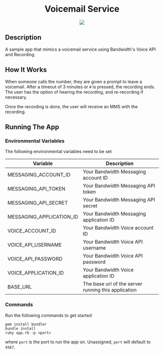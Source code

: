 <div align="center">

# Voicemail Service

<a href="http://dev.bandwidth.com"><img src="https://s3.amazonaws.com/bwdemos/BW_Voice.png"/></a>
</div>

## Description
A sample app that mimics a voicemail service using Bandwidth's Voice API and Recording

## How It Works
When someone calls the number, they are given a prompt to leave a voicemail. After a timeout of 3 minutes or `#` is pressed, the recording ends. The user has the option of hearing the recording, and re-recording if necessary.

Once the recording is done, the user will receive an MMS with the recording.

## Running The App

### Environmental Variables
The following environmental variables need to be set

| Variable | Description |
|--|--|
| MESSAGING_ACCOUNT_ID | Your Bandwidth Messaging account ID |
| MESSAGING_API_TOKEN | Your Bandwidth Messaging API token |
| MESSAGING_API_SECRET | Your Bandwidth Messaging API secret |
| MESSAGING_APPLICATION_ID | Your Bandwidth Messaging application ID |
| VOICE_ACCOUNT_ID | Your Bandwidth Voice account ID |
| VOICE_API_USERNAME | Your Bandwidth Voice API username |
| VOICE_API_PASSWORD | Your Bandwidth Voice API password |
| VOICE_APPLICATION_ID | Your Bandwidth Voice application ID |
| BASE_URL | The base url of the server running this application |

### Commands
Run the following commands to get started

```
gem install bundler
bundle install
ruby app.rb -p <port>
```

where `port` is the port to run the app on. Unassigned, `port` will default to `4567`.
